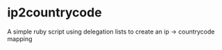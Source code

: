 ip2countrycode
==============

A simple ruby script using delegation lists to create an ip -> countrycode mapping
